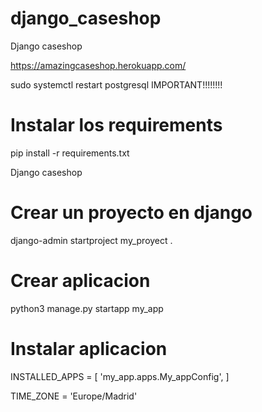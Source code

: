# django_caseshop
Django caseshop

https://amazingcaseshop.herokuapp.com/

sudo systemctl restart postgresql 
IMPORTANT!!!!!!!!

# Instalar los requirements
pip install -r requirements.txt

Django caseshop

# Crear un proyecto en django
django-admin startproject my_proyect .

# Crear aplicacion
python3 manage.py startapp my_app

# Instalar aplicacion

INSTALLED_APPS = [
    'my_app.apps.My_appConfig', 
]

TIME_ZONE = 'Europe/Madrid'
